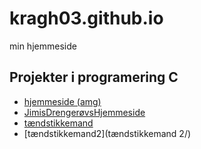 # kragh03.github.io
min hjemmeside



## Projekter i programering C
- [hjemmeside (amg)](hjemmeside/forside.html)
- [JimisDrengerøvsHjemmeside](https://jimiemil.github.io/)
- [tændstikkemand](tændstikkemand/)
- [tændstikkemand2](tændstikkemand 2/)




